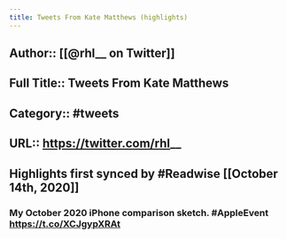 ```yaml
---
title: Tweets From Kate Matthews (highlights)
---
```


## Author:: [[@rhl__ on Twitter]]

## Full Title:: Tweets From Kate Matthews

## Category:: #tweets

## URL:: https://twitter.com/rhl__

## Highlights first synced by #Readwise [[October 14th, 2020]]
### My October 2020 iPhone comparison sketch. #AppleEvent https://t.co/XCJgypXRAt 

